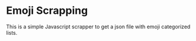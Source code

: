 # Emoji Scrapping
This is a simple Javascript scrapper to get a json file with emoji categorized lists.

